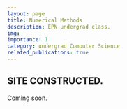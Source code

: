 ```yaml
---
layout: page
title: Numerical Methods
description: EPN undergrad class.
img:
importance: 1
category: undergrad Computer Science
related_publications: true
---
```


<h2>SITE CONSTRUCTED.</h2>
<p>Coming soon.</p>

